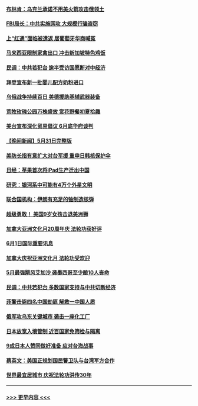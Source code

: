 #### [布林肯：乌克兰承诺不用美火箭攻击俄领土](../pages/prog202/a103444313.md?t=06020750) 
#### [FBI局长：中共实施网攻 大规模行骗盗窃](../pages/prog202/a103444393.md?t=06020750) 
#### [上“红通”面临被遣返 居葡萄牙华商喊冤](../pages/prog202/a103444330.md?t=06020750) 
#### [马来西亚限制家禽出口 冲击新加坡特色鸡饭](../pages/prog202/a103444244.md?t=06020750) 
#### [民调：中共若犯台 逾半受访国愿断对中经济](../pages/prog202/a103444240.md?t=06020750) 
#### [拜登宣布新一批婴儿配方奶粉进口](../pages/prog202/a103444175.md?t=06020750) 
#### [乌俄战争持续百日 美德援助基辅武器装备](../pages/prog202/a103444241.md?t=06020750) 
#### [荒牧玫瑰公园万株盛放 赏花野餐初夏拾趣](../pages/prog202/a103444248.md?t=06020750) 
#### [美台宣布深化贸易倡议 6月底华府谈判](../pages/prog202/a103444116.md?t=06020750) 
#### [【晚间新闻】5月31日完整版](../pages/prog202/a103443598.md?t=06020750) 
#### [美防长指有意扩大对台军援 重申日韩核保护伞](../pages/prog202/a103444072.md?t=06020750) 
#### [日经：苹果首次将iPad生产迁出中国](../pages/prog202/a103444044.md?t=06020750) 
#### [研究：银河系中可能有4万个外星文明](../pages/prog202/a103443892.md?t=06020750) 
#### [联合国机构：伊朗有充足的铀制造核弹](../pages/prog202/a103443909.md?t=06020750) 
#### [超级勇敢！ 美国9岁女孩击退美洲狮](../pages/prog202/a103443900.md?t=06020750) 
#### [加拿大亚洲文化月20周年庆 法轮功获好评](../pages/prog202/a103443870.md?t=06020750) 
#### [6月1日国际重要讯息](../pages/prog202/a103443861.md?t=06020750) 
#### [加拿大庆祝亚洲文化月 法轮功受欢迎](../pages/prog202/a103443127.md?t=06020750) 
#### [5月最强飓风艾加沙 袭墨西哥至少酿10人丧命](../pages/prog202/a103443829.md?t=06020750) 
#### [民调：中共若犯台 多数国家支持与中共切断经济](../pages/prog202/a103443805.md?t=06020750) 
#### [菲警击毙四名中国劫匪 解救一中国人质](../pages/prog202/a103443783.md?t=06020750) 
#### [俄军攻乌东关键城市 袭击一座化工厂](../pages/prog202/a103443761.md?t=06020750) 
#### [日本放宽入境管制 近百国家免筛检与隔离](../pages/prog202/a103443636.md?t=06020750) 
#### [9成日本人赞同做好准备 应对台海战事](../pages/prog202/a103443635.md?t=06020750) 
#### [蔡英文：美国正规划国民警卫队与台湾军方合作](../pages/prog202/a103443545.md?t=06020750) 
#### [世界最宜居城市 庆祝法轮功洪传30年](../pages/prog202/a103443362.md?t=06020750) 

----
#### [ >>> 更早内容 <<< ](../indexes/prog202-earlier.md)
